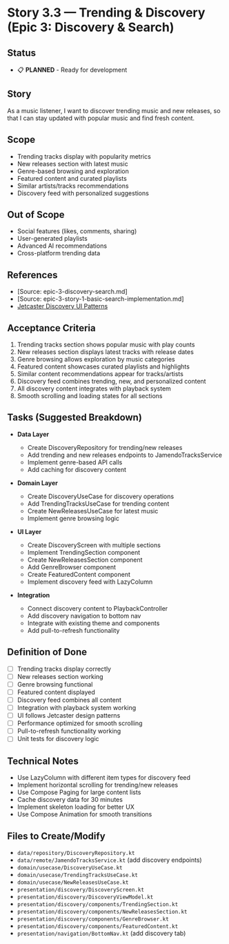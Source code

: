 # Story 3.3 — Trending & Discovery (Epic 3: Discovery & Search)

## Status
- 📋 **PLANNED** - Ready for development

## Story
As a music listener,
I want to discover trending music and new releases,
so that I can stay updated with popular music and find fresh content.

## Scope
- Trending tracks display with popularity metrics
- New releases section with latest music
- Genre-based browsing and exploration
- Featured content and curated playlists
- Similar artists/tracks recommendations
- Discovery feed with personalized suggestions

## Out of Scope
- Social features (likes, comments, sharing)
- User-generated playlists
- Advanced AI recommendations
- Cross-platform trending data

## References
- [Source: epic-3-discovery-search.md]
- [Source: epic-3-story-1-basic-search-implementation.md]
- [Jetcaster Discovery UI Patterns](https://github.com/android/compose-samples/tree/main/Jetcaster)

## Acceptance Criteria
1. Trending tracks section shows popular music with play counts
2. New releases section displays latest tracks with release dates
3. Genre browsing allows exploration by music categories
4. Featured content showcases curated playlists and highlights
5. Similar content recommendations appear for tracks/artists
6. Discovery feed combines trending, new, and personalized content
7. All discovery content integrates with playback system
8. Smooth scrolling and loading states for all sections

## Tasks (Suggested Breakdown)
- **Data Layer**
  - Create DiscoveryRepository for trending/new releases
  - Add trending and new releases endpoints to JamendoTracksService
  - Implement genre-based API calls
  - Add caching for discovery content

- **Domain Layer**
  - Create DiscoveryUseCase for discovery operations
  - Add TrendingTracksUseCase for trending content
  - Create NewReleasesUseCase for latest music
  - Implement genre browsing logic

- **UI Layer**
  - Create DiscoveryScreen with multiple sections
  - Implement TrendingSection component
  - Create NewReleasesSection component
  - Add GenreBrowser component
  - Create FeaturedContent component
  - Implement discovery feed with LazyColumn

- **Integration**
  - Connect discovery content to PlaybackController
  - Add discovery navigation to bottom nav
  - Integrate with existing theme and components
  - Add pull-to-refresh functionality

## Definition of Done
- [ ] Trending tracks display correctly
- [ ] New releases section working
- [ ] Genre browsing functional
- [ ] Featured content displayed
- [ ] Discovery feed combines all content
- [ ] Integration with playback system working
- [ ] UI follows Jetcaster design patterns
- [ ] Performance optimized for smooth scrolling
- [ ] Pull-to-refresh functionality working
- [ ] Unit tests for discovery logic

## Technical Notes
- Use LazyColumn with different item types for discovery feed
- Implement horizontal scrolling for trending/new releases
- Use Compose Paging for large content lists
- Cache discovery data for 30 minutes
- Implement skeleton loading for better UX
- Use Compose Animation for smooth transitions

## Files to Create/Modify
- `data/repository/DiscoveryRepository.kt`
- `data/remote/JamendoTracksService.kt` (add discovery endpoints)
- `domain/usecase/DiscoveryUseCase.kt`
- `domain/usecase/TrendingTracksUseCase.kt`
- `domain/usecase/NewReleasesUseCase.kt`
- `presentation/discovery/DiscoveryScreen.kt`
- `presentation/discovery/DiscoveryViewModel.kt`
- `presentation/discovery/components/TrendingSection.kt`
- `presentation/discovery/components/NewReleasesSection.kt`
- `presentation/discovery/components/GenreBrowser.kt`
- `presentation/discovery/components/FeaturedContent.kt`
- `presentation/navigation/BottomNav.kt` (add discovery tab)
